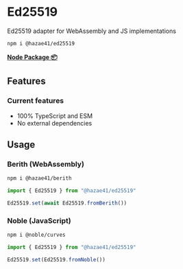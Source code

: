 # Ed25519

Ed25519 adapter for WebAssembly and JS implementations

```bash
npm i @hazae41/ed25519
```

[**Node Package 📦**](https://www.npmjs.com/package/@hazae41/ed25519)

## Features

### Current features
- 100% TypeScript and ESM
- No external dependencies

## Usage

### Berith (WebAssembly)

```bash
npm i @hazae41/berith
```

```typescript
import { Ed25519 } from "@hazae41/ed25519"

Ed25519.set(await Ed25519.fromBerith())
```

### Noble (JavaScript)

```bash
npm i @noble/curves
```

```typescript
import { Ed25519 } from "@hazae41/ed25519"

Ed25519.set(Ed25519.fromNoble())
```
